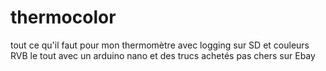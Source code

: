 # thermocolor
tout ce qu'il faut pour mon thermomètre avec logging sur SD  et couleurs RVB
le tout avec un arduino nano et des trucs achetés pas chers sur Ebay

